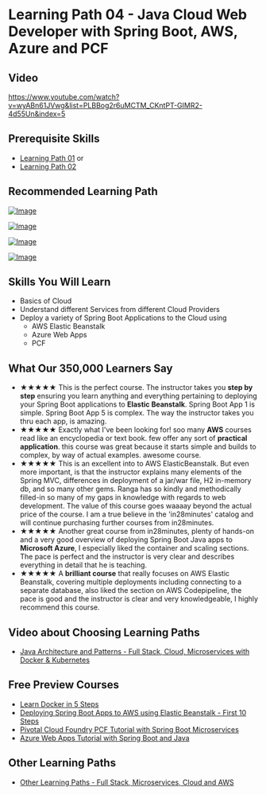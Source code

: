 # Learning Path 04 - Java Cloud Web Developer with Spring Boot, AWS, Azure and PCF

## Video

https://www.youtube.com/watch?v=wyABn61JVwg&list=PLBBog2r6uMCTM_CKntPT-GIMR2-4d55Un&index=5

## Prerequisite Skills
- [Learning Path 01](./01.md) or 
- [Learning Path 02](./02.md)

## Recommended Learning Path

[![Image](https://www.springboottutorial.com/images/Course-aws-architect-associate-certification.png "AWS Architect Associate Certification")](https://links.in28minutes.com/aws-architect-associate-certification)

[![Image](https://www.springboottutorial.com/images/Course-Deploy-Java-Spring-Boot-Apps-To-AWS.png "Deploying Spring Boot Apps to AWS using Elastic Beanstalk")](https://links.in28minutes.com/MISC-AWS-BEANSTALK)

[![Image](https://www.springboottutorial.com/images/Course-Deploy-SpringBoot-To-Azure-Web-Apps.png "Azure Crash Course for Java Spring Boot Developers")](https://links.in28minutes.com/MISC-AZURE)

[![Image](https://www.springboottutorial.com/images/Course-pivotal-cloud-foundry-pcf-deploying-spring-boot-apps.png "Deploying Spring Boot Microservices to PCF Pivotal Cloud Foundry")](https://links.in28minutes.com/MISC-PCF)

## Skills You Will Learn
- Basics of Cloud
- Understand different Services from different Cloud Providers
- Deploy a variety of Spring Boot Applications to the Cloud using
	- AWS Elastic Beanstalk
	- Azure Web Apps
	- PCF

## What Our 350,000 Learners Say

- ★★★★★ This is the perfect course.  The instructor takes you **step by step** ensuring you learn anything and everything pertaining to deploying your Spring Boot applications to **Elastic Beanstalk**.  Spring Boot App 1 is simple. Spring Boot App 5 is complex.  The way the instructor takes you thru each app, is amazing.
- ★★★★★ Exactly what I've been looking for! soo many **AWS** courses read like an encyclopedia or text book. few offer any sort of **practical application**. this course was great because it starts simple and builds to complex, by way of actual examples. awesome course.
- ★★★★★ This is an excellent into to AWS ElasticBeanstalk.  But even more important, is that the instructor explains many elements of the Spring MVC, differences in deployment of a jar/war file, H2 in-memory db, and so many other gems.  Ranga has so kindly and methodically filled-in so many of my gaps in knowledge with regards to web development.  The value of this course goes waaaay beyond the actual price of the course.  I am a true believe in the 'in28minutes' catalog and will continue purchasing further courses from in28minutes.
- ★★★★★ Another great course from in28minutes, plenty of hands-on and a very good overview of deploying Spring Boot Java apps to **Microsoft Azure**, I especially liked the container and scaling sections. The pace is perfect and the instructor is very clear and describes everything in detail that he is teaching.
- ★★★★★ A **brilliant course** that really focuses on AWS Elastic Beanstalk, covering multiple deployments including connecting to a separate database, also liked the section on AWS Codepipeline, the pace is good and the instructor is clear and very knowledgeable, I highly recommend this course.

## Video about Choosing Learning Paths

- [Java Architecture and Patterns - Full Stack, Cloud, Microservices with Docker & Kubernetes](https://links.in28minutes.com/in28minutes-LP-Overview-Video)

## Free Preview Courses

- [Learn Docker in 5 Steps](https://www.youtube.com/watch?v=Rt5G5Gj7RP0)
- [Deploying Spring Boot Apps to AWS using Elastic Beanstalk - First 10 Steps](https://www.youtube.com/watch?v=ueKwBqobijE)
- [Pivotal Cloud Foundry PCF Tutorial with Spring Boot Microservices](https://www.youtube.com/watch?v=bafEegslWoc)
- [Azure Web Apps Tutorial with Spring Boot and Java](https://www.youtube.com/watch?v=-tia-ZaprHQ)

## Other Learning Paths

- [Other Learning Paths - Full Stack, Microservices, Cloud and AWS](.)
